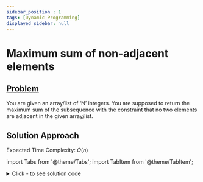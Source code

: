 ```yaml
---
sidebar_position : 1
tags: [Dynamic Programming]
displayed_sidebar: null
---
```


# Maximum sum of non-adjacent elements

## [Problem](https://www.codingninjas.com/codestudio/problems/maximum-sum-of-non-adjacent-elements_843261?source=youtube&campaign=striver_dp_videos&utm_source=youtube&utm_medium=affiliate&utm_campaign=striver_dp_videos)

You are given an array/list of ‘N’ integers. You are supposed to return the maximum sum of the subsequence with the constraint that no two elements are adjacent in the given array/list.

## Solution Approach

Expected Time Complexity: $O(n)$

import Tabs from '@theme/Tabs';
import TabItem from '@theme/TabItem';

<details><summary>Click - to see solution code</summary>

<Tabs>
<TabItem value="cpp" label="C++">

```cpp
#define f first
#define s second

int maximumNonAdjacentSum(vector<int> &nums) {
    int n = nums.size();
    if (n == 1) return nums[0];
    vector<pair<int, int>> ans(n);
    ans[0].f = nums[0];
    ans[1].f = nums[1];
    ans[1].s = nums[0];
    for (int i = 2; i < n; i++) {

        // ans[i].f represent the maximum sum if take ith element in subsequence
        ans[i].f = nums[i] + ans[i - 1].s;

        // ans[i].s represent the maximum sum if not take ith element in subsequence
        ans[i].s = max(ans[i - 1].f, ans[i - 1].s);
    }
    return max(ans[n - 1].f, ans[n - 1].s);
}
```
</TabItem>
</Tabs>

</details>
